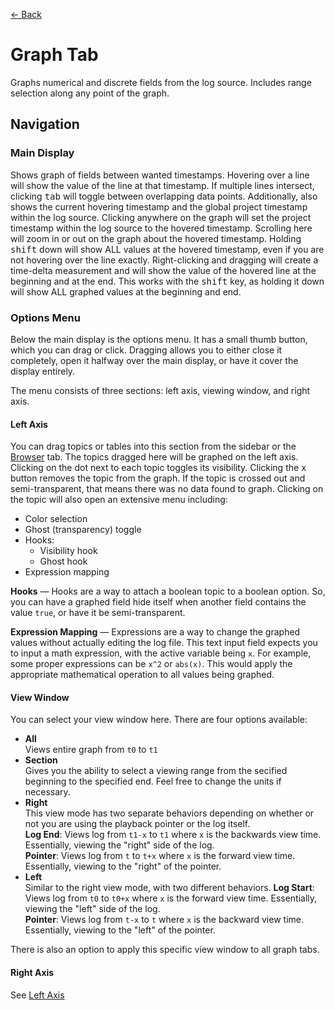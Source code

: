 <a href="../MAIN.md" class="back">← Back</a>

# Graph Tab

Graphs numerical and discrete fields from the log source. Includes range selection along any point of the graph.

## Navigation

### Main Display
Shows graph of fields between wanted timestamps. Hovering over a line will show the value of the line at that timestamp. If multiple lines intersect, clicking <kbd>tab</kbd> will toggle between overlapping data points. Additionally, also shows the current hovering timestamp and the global project timestamp within the log source. Clicking anywhere on the graph will set the project timestamp within the log source to the hovered timestamp. Scrolling here will zoom in or out on the graph about the hovered timestamp. Holding <kbd>shift</kbd> down will show ALL values at the hovered timestamp, even if you are not hovering over the line exactly. Right-clicking and dragging will create a time-delta measurement and will show the value of the hovered line at the beginning and at the end. This works with the <kbd>shift</kbd> key, as holding it down will show ALL graphed values at the beginning and end.

### Options Menu
Below the main display is the options menu. It has a small thumb button, which you can drag or click. Dragging allows you to either close it completely, open it halfway over the main display, or have it cover the display entirely.

The menu consists of three sections: left axis, viewing window, and right axis.

#### Left Axis
You can drag topics or tables into this section from the sidebar or the [Browser](../tabs/BROWSER.md) tab. The topics dragged here will be graphed on the left axis. Clicking on the dot next to each topic toggles its visibility. Clicking the <kbd>x</kbd> button removes the topic from the graph. If the topic is crossed out and semi-transparent, that means there was no data found to graph. Clicking on the topic will also open an extensive menu including:
- Color selection
- Ghost (transparency) toggle
- Hooks:
    - Visibility hook
    - Ghost hook
- Expression mapping

**Hooks** —
Hooks are a way to attach a boolean topic to a boolean option. So, you can have a graphed field hide itself when another field contains the value `true`, or have it be semi-transparent.

**Expression Mapping** —
Expressions are a way to change the graphed values without actually editing the log file. This text input field expects you to input a math expression, with the active variable being `x`. For example, some proper expressions can be `x^2` or `abs(x)`. This would apply the appropriate mathematical operation to all values being graphed.

#### View Window
You can select your view window here. There are four options available:
- **All**  
    Views entire graph from `t0` to `t1`
- **Section**  
    Gives you the ability to select a viewing range from the secified beginning to the specified end. Feel free to change the units if necessary.
- **Right**  
    This view mode has two separate behaviors depending on whether or not you are using the playback pointer or the log itself.  
    **Log End**: Views log from `t1-x` to `t1` where `x` is the backwards view time. Essentially, viewing the "right" side of the log.  
    **Pointer**: Views log from `t` to `t+x` where `x` is the forward view time. Essentially, viewing to the "right" of the pointer.  
- **Left**  
    Similar to the right view mode, with two different behaviors.
    **Log Start**: Views log from `t0` to `t0+x` where `x` is the forward view time. Essentially, viewing the "left" side of the log.  
    **Pointer**: Views log from `t-x` to `t` where `x` is the backward view time. Essentially, viewing to the "left" of the pointer.  

There is also an option to apply this specific view window to all graph tabs.

#### Right Axis
See [Left Axis](#left-axis)
